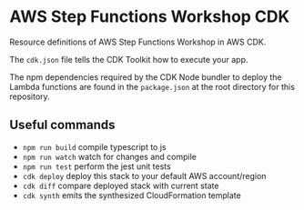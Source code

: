 # AWS Step Functions Workshop CDK

Resource definitions of AWS Step Functions Workshop in AWS CDK.

The `cdk.json` file tells the CDK Toolkit how to execute your app.

The npm dependencies required by the CDK Node bundler to deploy the Lambda
functions are found in the `package.json` at the root directory for this repository.

## Useful commands

 * `npm run build`   compile typescript to js
 * `npm run watch`   watch for changes and compile
 * `npm run test`    perform the jest unit tests
 * `cdk deploy`      deploy this stack to your default AWS account/region
 * `cdk diff`        compare deployed stack with current state
 * `cdk synth`       emits the synthesized CloudFormation template
